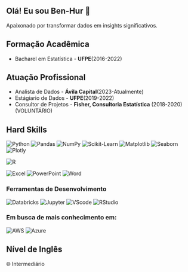 ## Olá! Eu sou Ben-Hur 👋

Apaixonado por transformar dados em insights significativos.

## Formação Acadêmica
- Bacharel em Estatística - **UFPE**(2016-2022)

## Atuação Profissional
- Analista de Dados - **Ávila Capital**(2023-Atualmente)
- Estágiario de Dados - **UFPE**(2019-2022)
- Consultor de Projetos - **Fisher, Consultoria Estatística** (2018-2020) (VOLUNTÁRIO)

## Hard Skills

![Python](https://img.shields.io/badge/-Python-3776AB?style=flat-square&logo=python&logoColor=white)
![Pandas](https://img.shields.io/badge/-Pandas-150458?style=flat-square&logo=pandas&logoColor=white)
![NumPy](https://img.shields.io/badge/-NumPy-013243?style=flat-square&logo=numpy&logoColor=white)
![Scikit-Learn](https://img.shields.io/badge/-Scikit_Learn-F7931E?style=flat-square&logo=scikit-learn&logoColor=white)
![Matplotlib](https://img.shields.io/badge/-Matplotlib-3776AB?style=flat-square&logo=matplotlib&logoColor=white)
![Seaborn](https://img.shields.io/badge/-Seaborn-4EAA25?style=flat-square&logo=seaborn&logoColor=white)
![Plotly](https://img.shields.io/badge/-Plotly-3F4F75?style=flat-square&logo=plotly&logoColor=white)

![R](https://img.shields.io/badge/-R-276DC3?style=flat-square&logo=r&logoColor=white)

![Excel](https://img.shields.io/badge/-Excel-217346?style=flat-square&logo=microsoft-excel&logoColor=white)
![PowerPoint](https://img.shields.io/badge/-PowerPoint-B7472A?style=flat-square&logo=microsoft-powerpoint&logoColor=white)
![Word](https://img.shields.io/badge/-Word-2B579A?style=flat-square&logo=microsoft-word&logoColor=white)

### Ferramentas de Desenvolvimento

![Databricks](https://img.shields.io/badge/-Databricks-FF3620?style=flat-square&logo=databricks&logoColor=white)
![Jupyter](https://img.shields.io/badge/-Jupyter-F37626?style=flat-square&logo=jupyter&logoColor=white)
![VScode](https://img.shields.io/badge/-VSCode-007ACC?style=flat-square&logo=visual-studio-code&logoColor=white)
![RStudio](https://img.shields.io/badge/-RStudio-75AADB?style=flat-square&logo=rstudio&logoColor=white)

### Em busca de mais conhecimento em:

![AWS](https://img.shields.io/badge/-AWS-232F3E?style=flat-square&logo=amazon-aws&logoColor=white)
![Azure](https://img.shields.io/badge/-Azure-0078D4?style=flat-square&logo=microsoft-azure&logoColor=white)

## Nível de Inglês

🌐 Intermediário

